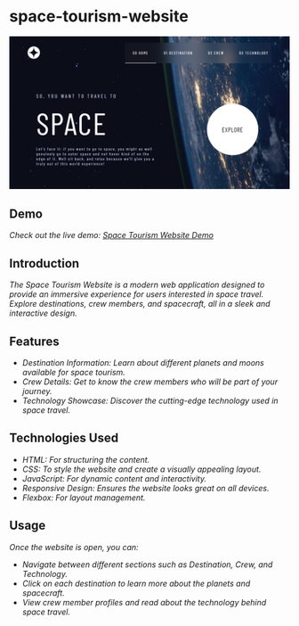 # space-tourism-website
![Space Tourism Website](assets/screenshot.png)
## Demo
*Check out the live demo: [Space Tourism Website Demo](https://asmaasaleh185.github.io/space-tourism-website/)*
## Introduction
*The Space Tourism Website is a modern web application designed to provide an immersive experience for users interested in space travel. Explore destinations, crew members, and spacecraft, all in a sleek and interactive design.*

## Features
- *Destination Information: Learn about different planets and moons available for space tourism.*
- *Crew Details: Get to know the crew members who will be part of your journey.*
- *Technology Showcase: Discover the cutting-edge technology used in space travel.*
## Technologies Used
- *HTML: For structuring the content.*
- *CSS: To style the website and create a visually appealing layout.*
- *JavaScript: For dynamic content and interactivity.*
- *Responsive Design: Ensures the website looks great on all devices.*
- *Flexbox: For layout management.*
## Usage
*Once the website is open, you can:*

- *Navigate between different sections such as Destination, Crew, and Technology.*
- *Click on each destination to learn more about the planets and spacecraft.*
- *View crew member profiles and read about the technology behind space travel.*
